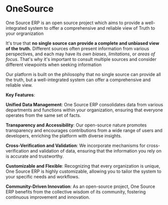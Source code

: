# OneSource
One Source ERP is an open source project which aims to provide a well-integrated system to offer a comprehensive and reliable view of Truth to your orgranization 

It's true that **no single source can provide a complete and unbiased view of the truth.**
Different sources often present information from various perspectives, and each may have its _own biases_, _limitations_, or _areas of focus_. 
That's why it's important to consult multiple sources and consider different viewpoints when seeking information

Our platform is built on the philosophy that no single source can provide all the truth, but a well-integrated system can offer a comprehensive and reliable view.

**Key Features**:

**Unified Data Management**: One Source ERP consolidates data from various departments and functions within your organization, ensuring that everyone operates from the same set of facts.

**Transparency and Accessibility**: Our open-source nature promotes transparency and encourages contributions from a wide range of users and developers, enriching the platform with diverse insights.

**Cross-Verification and Validation**: We incorporate mechanisms for cross-verification and validation of data, ensuring that the information you rely on is accurate and trustworthy.

**Customizable and Flexible**: Recognizing that every organization is unique, One Source ERP is highly customizable, allowing you to tailor the system to your specific needs and workflows.

**Community-Driven Innovation**: As an open-source project, One Source ERP benefits from the collective wisdom of its community, fostering continuous improvement and innovation.

